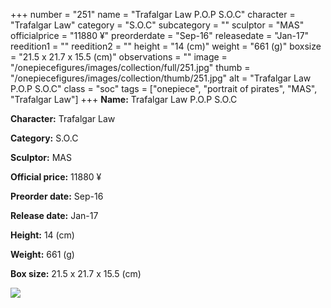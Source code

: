 +++
number = "251"
name = "Trafalgar Law P.O.P S.O.C"
character = "Trafalgar Law"
category = "S.O.C"
subcategory = ""
sculptor = "MAS"
officialprice = "11880 ¥"
preorderdate = "Sep-16"
releasedate = "Jan-17"
reedition1 = ""
reedition2 = ""
height = "14 (cm)"
weight = "661 (g)"
boxsize = "21.5 x 21.7 x 15.5 (cm)"
observations = ""
image = "/onepiecefigures/images/collection/full/251.jpg"
thumb = "/onepiecefigures/images/collection/thumb/251.jpg"
alt = "Trafalgar Law P.O.P S.O.C"
class = "soc"
tags = ["onepiece", "portrait of pirates", "MAS", "Trafalgar Law"]
+++
**Name:** Trafalgar Law P.O.P S.O.C

**Character:** Trafalgar Law

**Category:** S.O.C 

**Sculptor:** MAS

**Official price:** 11880 ¥

**Preorder date:** Sep-16

**Release date:** Jan-17

**Height:** 14 (cm)

**Weight:** 661 (g)

**Box size:** 21.5 x 21.7 x 15.5 (cm)

<img src="/onepiecefigures/images/collection/thumb/251.jpg">